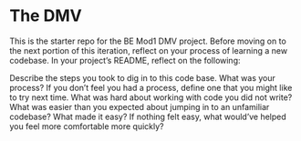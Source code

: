 # The DMV

This is the starter repo for the BE Mod1 DMV project.
Before moving on to the next portion of this iteration, reflect on your process of learning a new codebase. In your project’s README, reflect on the following:

Describe the steps you took to dig in to this code base. What was your process? If you don’t feel you had a process, define one that you might like to try next time.
What was hard about working with code you did not write?
What was easier than you expected about jumping in to an unfamiliar codebase? What made it easy? If nothing felt easy, what would’ve helped you feel more comfortable more quickly?
